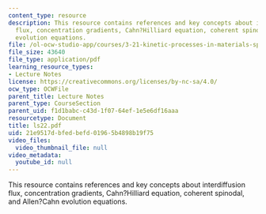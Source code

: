 ```yaml
---
content_type: resource
description: This resource contains references and key concepts about interdiffusion
  flux, concentration gradients, Cahn?Hilliard equation, coherent spinodal, and Allen?Cahn
  evolution equations.
file: /ol-ocw-studio-app/courses/3-21-kinetic-processes-in-materials-spring-2006/21e9517dbfedbefd01965b4898b19f75_ls22.pdf
file_size: 43640
file_type: application/pdf
learning_resource_types:
- Lecture Notes
license: https://creativecommons.org/licenses/by-nc-sa/4.0/
ocw_type: OCWFile
parent_title: Lecture Notes
parent_type: CourseSection
parent_uid: f1d1babc-c43d-1f07-64ef-1e5e6df16aaa
resourcetype: Document
title: ls22.pdf
uid: 21e9517d-bfed-befd-0196-5b4898b19f75
video_files:
  video_thumbnail_file: null
video_metadata:
  youtube_id: null
---
```

This resource contains references and key concepts about interdiffusion flux, concentration gradients, Cahn?Hilliard equation, coherent spinodal, and Allen?Cahn evolution equations.